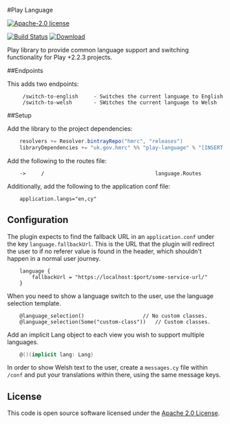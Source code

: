 #Play Language

[![Apache-2.0 license](http://img.shields.io/badge/license-Apache-brightgreen.svg)](http://www.apache.org/licenses/LICENSE-2.0.html)

[![Build Status](https://travis-ci.org/hmrc/play-language.svg)](https://travis-ci.org/hmrc/play-language) [ ![Download](https://api.bintray.com/packages/hmrc/releases/play-language/images/download.svg) ](https://bintray.com/hmrc/releases/play-language/_latestVersion)

Play library to provide common language support and switching functionality for Play +2.2.3 projects.

##Endpoints

This adds two endpoints:

```
     /switch-to-english     - Switches the current language to English
	 /switch-to-welsh 		- SWitches the current language to Welsh
```

##Setup

Add the library to the project dependencies:

``` scala
    resolvers += Resolver.bintrayRepo("hmrc", "releases")
    libraryDependencies += "uk.gov.hmrc" %% "play-language" % "[INSERT VERSION]"
```

Add the following to the routes file:

```
    ->     /                                    language.Routes
```

Additionally, add the following to the application conf file:

```
    application.langs="en,cy"
```

## Configuration

The plugin expects to find the fallback URL in an `application.conf` under the key `language.fallbackUrl`. This is the URL that the plugin will redirect the user to if no referer value is found in the header, which shouldn't happen in a normal user journey.

```
    language {
    	fallbackUrl = "https://localhost:$port/some-service-url/"
    }
```

When you need to show a language switch to the user, use the language selection template.

```
    @language_selection()					// No custom classes.
    @language_selection(Some("custom-class"))	// Custom classes.
```

Add an implicit Lang object to each view you wish to support multiple languages.

``` scala
    @()(implicit lang: Lang)
```

In order to show Welsh text to the user, create a `messages.cy` file within `/conf` and put your translations within there, using the same message keys.

## License ##
 
This code is open source software licensed under the [Apache 2.0 License]("http://www.apache.org/licenses/LICENSE-2.0.html").
